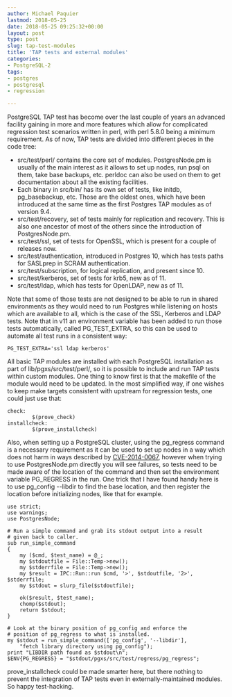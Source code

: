 ```yaml
---
author: Michael Paquier
lastmod: 2018-05-25
date: 2018-05-25 09:25:32+00:00
layout: post
type: post
slug: tap-test-modules
title: 'TAP tests and external modules'
categories:
- PostgreSQL-2
tags:
- postgres
- postgresql
- regression

---
```


PostgreSQL TAP test has become over the last couple of years an advanced
facility gaining in more and more features which allow for complicated
regression test scenarios written in perl, with perl 5.8.0 being a minimum
requirement.  As of now, TAP tests are divided into different pieces in
the code tree:

  * src/test/perl/ contains the core set of modules.  PostgresNode.pm
  is usually of the main interest as it allows to set up nodes, run
  psql on them, take base backups, etc.  perldoc can also be used on
  them to get documentation about all the existing facilities.
  * Each binary in src/bin/ has its own set of tests, like initdb,
  pg\_basebackup, etc.  Those are the oldest ones, which have been introduced
  at the same time as the first Postgres TAP modules as of version 9.4.
  * src/test/recovery, set of tests mainly for replication and recovery.
  This is also one ancestor of most of the others since the introduction of
  PostgresNode.pm.
  * src/test/ssl, set of tests for OpenSSL, which is present for a couple
  of releases now.
  * src/test/authentication, introduced in Postgres 10, which has tests
  paths for SASLprep in SCRAM authentication.
  * src/test/subscription, for logical replication, and present since 10.
  * src/test/kerberos, set of tests for krb5, new as of 11.
  * src/test/ldap, which has tests for OpenLDAP, new as of 11.

Note that some of those tests are not designed to be able to run in
shared environments as they would need to run Postgres while listening
on hosts which are available to all, which is the case of the SSL,
Kerberos and LDAP tests.  Note that in v11 an environment variable has
been added to run those tests automatically, called PG\_TEST\_EXTRA, so
this can be used to automate all test runs in a consistent way:

    PG_TEST_EXTRA='ssl ldap kerberos'

All basic TAP modules are installed with each PostgreSQL installation
as part of lib/pgxs/src/test/perl/, so it is possible to include and
run TAP tests within custom modules.  One thing to know first is that
the makefile of the module would need to be updated.  In the most
simplified way, if one wishes to keep make targets consistent with
upstream for regression tests, one could just use that:

    check:
            $(prove_check)
    installcheck:
            $(prove_installcheck)

Also, when setting up a PostgreSQL cluster, using the pg\_regress command
is a necessary requirement as it can be used to set up nodes in a way
which does not harm in ways described by
[CVE-2014-0067](https://access.redhat.com/security/cve/cve-2014-0067),
however when trying to use PostgresNode.pm directly you will see failures,
so tests need to be made aware of the location of the command and then
set the environment variable PG\_REGRESS in the run.  One trick that
I have found handy here is to use pg\_config --libdir to find the base
location, and then register the location before initializing nodes, like
that for example.

    use strict;
    use warnings;
    use PostgresNode;

    # Run a simple command and grab its stdout output into a result
    # given back to caller.
    sub run_simple_command
    {
        my ($cmd, $test_name) = @_;
        my $stdoutfile = File::Temp->new();
        my $stderrfile = File::Temp->new();
        my $result = IPC::Run::run $cmd, '>', $stdoutfile, '2>', $stderrfile;
        my $stdout = slurp_file($stdoutfile);

        ok($result, $test_name);
        chomp($stdout);
        return $stdout;
    }

    # Look at the binary position of pg_config and enforce the
    # position of pg_regress to what is installed.
    my $stdout = run_simple_command(['pg_config', '--libdir'],
        "fetch library directory using pg_config");
    print "LIBDIR path found as $stdout\n";
    $ENV{PG_REGRESS} = "$stdout/pgxs/src/test/regress/pg_regress";

prove\_installcheck could be made smarter here, but there nothing to
prevent the integration of TAP tests even in externally-maintained
modules.  So happy test-hacking.
